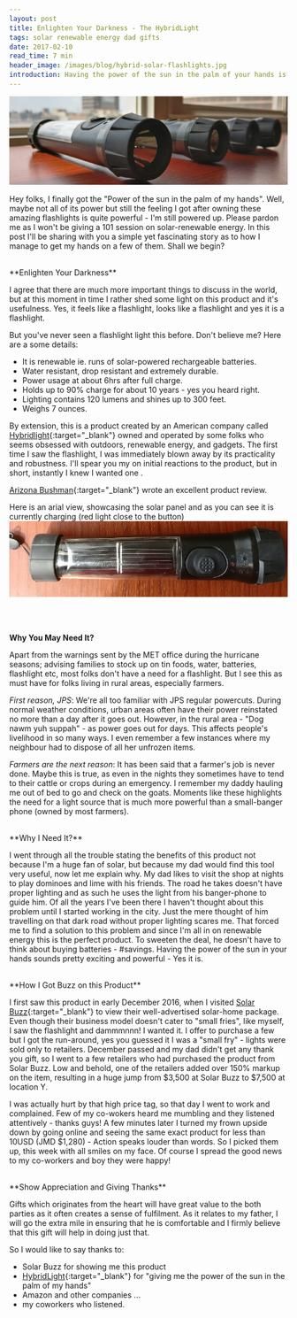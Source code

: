 ```yaml
---
layout: post
title: Enlighten Your Darkness - The HybridLight
tags: solar renewable energy dad gifts
date: 2017-02-10
read_time: 7 min
header_image: /images/blog/hybrid-solar-flashlights.jpg
introduction: Having the power of the sun in the palm of your hands is exaclty what this flashlight gives you. Let me tell you about my journey in hawning the sun's power.
---
```



!["Flashlight"](/images/blog/hybrid-solar-flashlights.jpg)

Hey folks, I finally got the "Power of the sun in the palm of my hands". Well, maybe not all of its power but still the feeling I got after owning these amazing flashlights is quite powerful - I'm still powered up. Please pardon me as I won't be giving a 101 session on solar-renewable energy. In this post I'll be sharing with you a simple yet fascinating story as to how I manage to get my hands on a few of them. Shall we begin?


<br/>
**Enlighten Your Darkness**


I agree that there are much more important things to discuss in the world, but at this moment in time I rather shed some light on this product and it's usefulness. Yes, it feels like a flashlight, looks like a flashlight and yes it is a flashlight. 

But you've never seen a flashlight light this before. Don't believe me? Here are a some details:

 - It is renewable ie. runs of solar-powered rechargeable batteries.
 - Water resistant, drop resistant and extremely durable.
 - Power usage at about 6hrs after full charge.
 - Holds up to 90% charge for about 10 years - yes you heard right.
 - Lighting contains 120 lumens and shines up to 300 feet.
 - Weighs 7 ounces.

By extension, this is a product created by an American company called [Hybridlight](http://hybridlight.com/about-us/){:target="_blank"} owned and operated by some folks who seems obsessed with outdoors, renewable energy, and gadgets. The first time I saw the flashlight, I was immediately blown away by its practicality and robustness. I'll spear you my on initial reactions to the product, but in short, instantly I knew I wanted one . 

[Arizona Bushman](http://www.arizonabushman.com/reviews/the-hybrid-light-120/){:target="_blank"} wrote an excellent product review.

Here is an arial view, showcasing the solar panel and as you can see it is currently charging (red light close to the button)
!["Flashlight"](/images/blog/hybrid-solar-flashlights-arial-view.jpg)

<br/>
<br/>

**Why You May Need It?**

Apart from the warnings sent by the MET office during the hurricane seasons; advising families to stock up on tin foods, water, batteries, flashlight etc, most folks don't have a need for a flashlight.
But I see this as must have for folks living in rural areas, especially farmers.

_First reason, JPS_: We're all too familiar with JPS regular powercuts. During normal weather conditions, urban areas often have their power reinstated no more than a day after it goes out. However, in the rural area - "Dog nawm yuh suppah" - as power goes out for days. This affects people's livelihood in so many ways. I even remember a few instances where my neighbour had to dispose of all her unfrozen items. 

_Farmers are the next reason_: It has been said that a farmer's job is never done. Maybe this is true, as even in the nights they sometimes have to tend to their cattle or crops during an emergency. I remember my daddy hauling me out of bed to go and check on the goats. Moments like these highlights the need for a light source that is much more powerful than a small-banger phone (owned by most farmers).

<br/>
**Why I Need It?**

I went through all the trouble stating the benefits of this product not because I'm a huge fan of solar, but because my dad would find this tool very useful, now let me explain why. My dad likes to visit the shop at nights to play dominoes and lime with his friends. The road he takes doesn't have proper lighting and as such he uses the light from his banger-phone to guide him. Of all the years I've been there I haven't thought about this problem until I started working in the city. Just the mere thought of him travelling on that dark road without proper lighting scares me. That forced me to find a solution to this problem and since I'm all in on renewable energy this is the perfect product. To sweeten the deal, he doesn't have to think about buying batteries - #savings. Having the power of the sun in your hands sounds pretty exciting and powerful - Yes it is.

<br/>
**How I Got Buzz on this Product**

I first saw this product in early December 2016, when I visited [Solar Buzz](http://www.solarbuzzjamaica.com/){:target="_blank"} to view their well-advertised solar-home package. Even though their business model doesn't cater to "small fries", like myself, I saw the flashlight and dammmnnn! I wanted it. I offer to purchase a few but I got the run-around, yes you guessed it I was a "small fry" - lights were sold only to retailers. December passed and my dad didn't get any thank you gift, so I went to a few retailers who had purchased the product from Solar Buzz. Low and behold, one of the retailers added over 150% markup on the item, resulting in a huge jump from $3,500 at Solar Buzz to $7,500 at location Y. 

I was actually hurt by that high price tag, so that day I went to work and complained. Few of my co-wokers heard me mumbling and they listened attentively - thanks guys! A few minutes later I turned my frown upside down by going online and seeing the same exact product for less than 10USD (JMD $1,280) - Action speaks louder than words. So I picked them up, this week with all smiles on my face. Of course I spread the good news to my co-workers and boy they were happy!

<br/>
**Show Appreciation and Giving Thanks**

Gifts which originates from the heart will have great value to the both parties as it often creates a sense of fulfilment. As it relates to my father, I will go the extra mile in ensuring that he is comfortable and I firmly believe that this gift will help in doing just that.

So I would like to say thanks to: 

 - Solar Buzz for showing me this product 
 - [HybridLight](http://hybridlight.com/){:target="_blank"} for "giving me the power of the sun in the palm of my hands"
 - Amazon and other companies ...
 - my coworkers who listened.

<br/>

